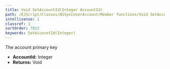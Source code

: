 ```yaml
---
title: Void SetAccountId(Integer AccountId)
path: /EJScript/Classes/NSSyncUserAccount/Member functions/Void SetAccountId(Integer p_0)
intellisense: 1
classref: 1
sortOrder: 7812
keywords: SetAccountId(Integer)
---
```



The account primary key



* **AccountId:** Integer
* **Returns:** Void


